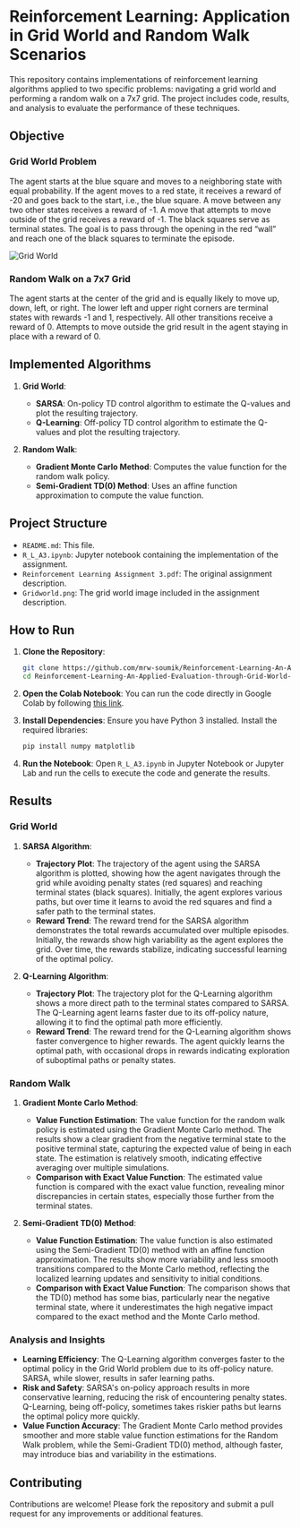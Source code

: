 # Reinforcement Learning: Application in Grid World and Random Walk Scenarios

This repository contains implementations of reinforcement learning algorithms applied to two specific problems: navigating a grid world and performing a random walk on a 7x7 grid. The project includes code, results, and analysis to evaluate the performance of these techniques.

## Objective

### Grid World Problem

The agent starts at the blue square and moves to a neighboring state with equal probability. If the agent moves to a red state, it receives a reward of -20 and goes back to the start, i.e., the blue square. A move between any two other states receives a reward of -1. A move that attempts to move outside of the grid receives a reward of -1. The black squares serve as terminal states. The goal is to pass through the opening in the red “wall” and reach one of the black squares to terminate the episode.

![Grid World](./Gridworld.png)

### Random Walk on a 7x7 Grid

The agent starts at the center of the grid and is equally likely to move up, down, left, or right. The lower left and upper right corners are terminal states with rewards -1 and 1, respectively. All other transitions receive a reward of 0. Attempts to move outside the grid result in the agent staying in place with a reward of 0.

## Implemented Algorithms

1. **Grid World**:
   - **SARSA**: On-policy TD control algorithm to estimate the Q-values and plot the resulting trajectory.
   - **Q-Learning**: Off-policy TD control algorithm to estimate the Q-values and plot the resulting trajectory.

2. **Random Walk**:
   - **Gradient Monte Carlo Method**: Computes the value function for the random walk policy.
   - **Semi-Gradient TD(0) Method**: Uses an affine function approximation to compute the value function.

## Project Structure

- `README.md`: This file.
- `R_L_A3.ipynb`: Jupyter notebook containing the implementation of the assignment.
- `Reinforcement Learning Assignment 3.pdf`: The original assignment description.
- `Gridworld.png`: The grid world image included in the assignment description.

## How to Run

1. **Clone the Repository**:
   ```bash
   git clone https://github.com/mrw-soumik/Reinforcement-Learning-An-Applied-Evaluation-through-Grid-World-and-Random-Walk-Scenarios.git
   cd Reinforcement-Learning-An-Applied-Evaluation-through-Grid-World-and-Random-Walk-Scenarios
   ```

2. **Open the Colab Notebook**:
   You can run the code directly in Google Colab by following [this link](https://colab.research.google.com/drive/1NW05u7otnbaNKk0g3d51fJ99NvK_9m1s?usp=sharing).

3. **Install Dependencies**:
   Ensure you have Python 3 installed. Install the required libraries:
   ```bash
   pip install numpy matplotlib
   ```

4. **Run the Notebook**:
   Open `R_L_A3.ipynb` in Jupyter Notebook or Jupyter Lab and run the cells to execute the code and generate the results.

## Results

### Grid World

1. **SARSA Algorithm**:
   - **Trajectory Plot**: The trajectory of the agent using the SARSA algorithm is plotted, showing how the agent navigates through the grid while avoiding penalty states (red squares) and reaching terminal states (black squares). Initially, the agent explores various paths, but over time it learns to avoid the red squares and find a safer path to the terminal states.
   - **Reward Trend**: The reward trend for the SARSA algorithm demonstrates the total rewards accumulated over multiple episodes. Initially, the rewards show high variability as the agent explores the grid. Over time, the rewards stabilize, indicating successful learning of the optimal policy.

2. **Q-Learning Algorithm**:
   - **Trajectory Plot**: The trajectory plot for the Q-Learning algorithm shows a more direct path to the terminal states compared to SARSA. The Q-Learning agent learns faster due to its off-policy nature, allowing it to find the optimal path more efficiently.
   - **Reward Trend**: The reward trend for the Q-Learning algorithm shows faster convergence to higher rewards. The agent quickly learns the optimal path, with occasional drops in rewards indicating exploration of suboptimal paths or penalty states.

### Random Walk

1. **Gradient Monte Carlo Method**:
   - **Value Function Estimation**: The value function for the random walk policy is estimated using the Gradient Monte Carlo method. The results show a clear gradient from the negative terminal state to the positive terminal state, capturing the expected value of being in each state. The estimation is relatively smooth, indicating effective averaging over multiple simulations.
   - **Comparison with Exact Value Function**: The estimated value function is compared with the exact value function, revealing minor discrepancies in certain states, especially those further from the terminal states.

2. **Semi-Gradient TD(0) Method**:
   - **Value Function Estimation**: The value function is also estimated using the Semi-Gradient TD(0) method with an affine function approximation. The results show more variability and less smooth transitions compared to the Monte Carlo method, reflecting the localized learning updates and sensitivity to initial conditions.
   - **Comparison with Exact Value Function**: The comparison shows that the TD(0) method has some bias, particularly near the negative terminal state, where it underestimates the high negative impact compared to the exact method and the Monte Carlo method.

### Analysis and Insights

- **Learning Efficiency**: The Q-Learning algorithm converges faster to the optimal policy in the Grid World problem due to its off-policy nature. SARSA, while slower, results in safer learning paths.
- **Risk and Safety**: SARSA's on-policy approach results in more conservative learning, reducing the risk of encountering penalty states. Q-Learning, being off-policy, sometimes takes riskier paths but learns the optimal policy more quickly.
- **Value Function Accuracy**: The Gradient Monte Carlo method provides smoother and more stable value function estimations for the Random Walk problem, while the Semi-Gradient TD(0) method, although faster, may introduce bias and variability in the estimations.

## Contributing

Contributions are welcome! Please fork the repository and submit a pull request for any improvements or additional features.

